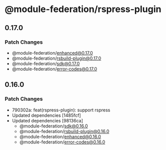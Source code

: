 # @module-federation/rspress-plugin

## 0.17.0

### Patch Changes

- @module-federation/enhanced@0.17.0
- @module-federation/rsbuild-plugin@0.17.0
- @module-federation/sdk@0.17.0
- @module-federation/error-codes@0.17.0

## 0.16.0

### Patch Changes

- 790302a: feat(rspress-plugin): support rspress
- Updated dependencies [1485fcf]
- Updated dependencies [98136ca]
  - @module-federation/sdk@0.16.0
  - @module-federation/rsbuild-plugin@0.16.0
  - @module-federation/enhanced@0.16.0
  - @module-federation/error-codes@0.16.0
